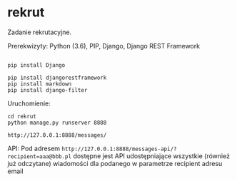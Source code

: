 # rekrut
Zadanie rekrutacyjne.

Prerekwizyty:
Python (3.6), PIP, Django, Django REST Framework


```

pip install Django 

pip install djangorestframework
pip install markdown     
pip install django-filter
```

Uruchomienie:

```
cd rekrut
python manage.py runserver 8888

http://127.0.0.1:8888/messages/
```

API:
Pod adresem 
``` http://127.0.0.1:8888/messages-api/?recipient=aaa@bbb.pl ```
dostępne jest API udostępniające wszystkie (również już odczytane) wiadomości dla podanego w parametrze recipient adresu email
